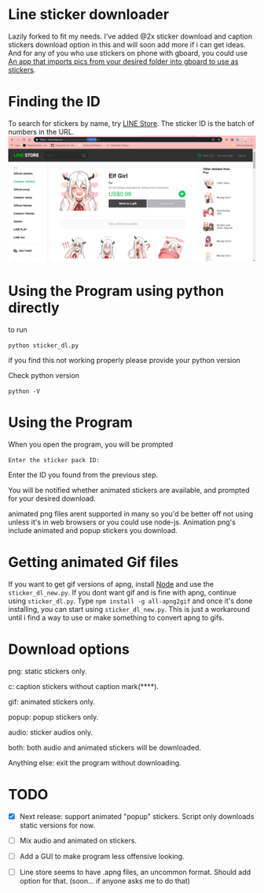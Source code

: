 # Line sticker downloader

Lazily forked to fit my needs. I've added @2x sticker download and caption stickers download option in this and will soon add more if i can get ideas. And for any of you who use stickers on phone with gboard, you could use [An app that imports pics from your desired folder into gboard to use as stickers](https://play.google.com/store/apps/details?id=com.crossbowffs.usticker&hl=en).

# Finding the ID

To search for stickers by name, try [LINE Store](https://store.line.me/home/).  The sticker ID is the batch of numbers in the URL.
![](images/stickerID.png)

# Using the Program using python directly

to run 

`python sticker_dl.py`

if you find this not working properly please provide your python version

Check python version 

`python -V`

# Using the Program
When you open the program, you will be prompted

```Enter the sticker pack ID:```

Enter the ID you found from the previous step.

You will be notified whether animated stickers are available, and prompted for your desired download.

animated png files arent supported in many so you'd be better off not using unless it's in web browsers or you could use node-js. Animation png's include animated and popup stickers you download. 

# Getting animated Gif files
If you want to get gif versions of apng, install [Node](https://nodejs.org/en/download/) and use the `sticker_dl_new.py`. If you dont want gif and is fine with apng, continue using `sticker_dl.py`. 
Type `npm install -g all-apng2gif` and once it's done installing, you can start using `sticker_dl_new.py`. This is just a workaround until i find a way to use or make something to convert apng to gifs.

# Download options
png: static stickers only.

c: caption stickers without caption mark(****).

gif: animated stickers only.

popup: popup stickers only.

audio: sticker audios only.

both: both audio and animated stickers will be downloaded.

Anything else: exit the program without downloading.


# TODO

- [x] Next release: support animated "popup" stickers. Script only downloads static versions for now.

- [ ] Mix audio and animated on stickers.

- [ ] Add a GUI to make program less offensive looking.

- [ ] Line store seems to have .apng files, an uncommon format. Should add option for that. (soon... if anyone asks me to do that)
